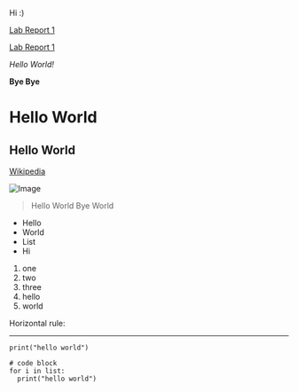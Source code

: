 Hi :)

[Lab Report 1](lab-report-1-week-2.html)

[Lab Report 1](https://a1yao.github.io/cse15l-lab-reports/lab-report-1-week-2.html)

*Hello World!*

**Bye Bye**

# Hello World #

## Hello World ##

[Wikipedia](https://en.wikipedia.org/wiki/Portable_Network_Graphics)

![Image](https://upload.wikimedia.org/wikipedia/commons/thumb/4/47/PNG_transparency_demonstration_1.png/420px-PNG_transparency_demonstration_1.png)

> Hello World
> Bye World

* Hello
* World
* List
* Hi

1. one
2. two
3. three
4. hello
5. world

Horizontal rule:
***

`print("hello world")`

```
# code block
for i in list:
  print("hello world")
```
